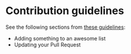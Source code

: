 # Contribution guidelines

See the following sections from [these guidelines](https://github.com/sindresorhus/awesome/blob/master/contributing.md):
* Adding something to an awesome list
* Updating your Pull Request
